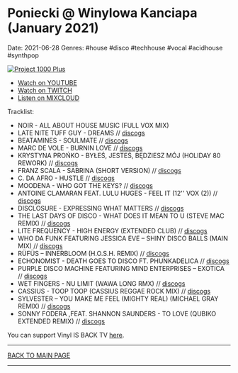 # Poniecki @ Winylowa Kanciapa (January 2021)

Date: 2021-06-28
Genres: #house #disco #techhouse #vocal #acidhouse #synthpop

[![Project 1000 Plus](https://thumbnailer.mixcloud.com/unsafe/300x300/extaudio/8/5/0/c/19de-3f2c-42a2-ab50-fc6b5f8ff456)](https://www.youtube.com/watch?v=GvweekKmS3o)


* [Watch on YOUTUBE](https://www.youtube.com/watch?v=GvweekKmS3o)
* [Watch on TWITCH](https://www.twitch.tv/vinylisbacktv/video/1070473074)
* [Listen on MIXCLOUD](https://www.mixcloud.com/project1000plus/siwinski-winylowa-kanciapa-066/)

Tracklist:

* NOIR - ALL ABOUT HOUSE MUSIC (FULL VOX MIX)
* LATE NITE TUFF GUY - DREAMS // [discogs](https://www.discogs.com/LNTG-Tuff-Cut-08/release/7269257)
* BEATAMINES - SOULMATE // [discogs](https://www.discogs.com/Beatamines-In-Motion/release/4297770)
* MARC DE VOLE - BURNIN LOVE // [discogs](https://www.discogs.com/Various-When-Fire-Loves/release/5981955)
* KRYSTYNA PROŃKO - BYŁEŚ, JESTEŚ, BĘDZIESZ MÓJ (HOLIDAY 80 REWORK) // [discogs](https://www.discogs.com/Holiday-80-Various-The-Very-Holiday-80-Sampler/release/18484993)
* FRANZ SCALA - SABRINA (SHORT VERSION) // [discogs](https://www.discogs.com/Various-Feel-The-Drive/release/15884805)
* C. DA AFRO - HUSTLE // [discogs](https://www.discogs.com/C-Da-Afro-HUSTLE-/release/17273245)
* MOODENA - WHO GOT THE KEYS? // [discogs](https://www.discogs.com/Various-Tropical-Disco-Records-Volume-Twenty-One/release/19066327)
* ANTOINE CLAMARAN FEAT. LULU HUGES - FEEL IT (12'' VOX (2)) // [discogs](https://www.discogs.com/Antoine-Clamaran-Feel-It/release/306697)
* DISCLOSURE - EXPRESSING WHAT MATTERS // [discogs](https://www.discogs.com/Disclosure-Ecstasy/release/15694045)
* THE LAST DAYS OF DISCO - WHAT DOES IT MEAN TO U (STEVE MAC REMIX) // [discogs](https://www.discogs.com/The-Last-Days-Of-Disco-What-Does-It-Mean-To-U/release/1097060)
* LITE FREQUENCY - HIGH ENERGY (EXTENDED CLUB) // [discogs](https://www.discogs.com/Lite-Frequency-High-Energy/release/1887113)
* WHO DA FUNK FEATURING JESSICA EVE ‎– SHINY DISCO BALLS (MAIN MIX) // [discogs](https://www.discogs.com/Who-Da-Funk-Featuring-Jessica-Eve-Shiny-Disco-Balls/release/68011)
* RÜFÜS ‎– INNERBLOOM (H.O.S.H. REMIX) // [discogs](https://www.discogs.com/R%C3%BCf%C3%BCs-Innerbloom/release/16774746)
* ECHONOMIST - DEATH GOES TO DISCO FT. PHUNKADELICA // [discogs](https://www.discogs.com/Echonomist-Get-Closer-Ep/release/19285891)
* PURPLE DISCO MACHINE FEATURING MIND ENTERPRISES ‎– EXOTICA // [discogs](discogs.com/Purple-Disco-Machine-Featuring-Mind-Enterprises-Exotica/release/16263366)
* WET FINGERS - NU LIMIT (WAWA LONG RMX) // [discogs](https://www.discogs.com/DJ-Adamus-Mafia-Mike-Pres-Wet-Fingers-Hi-Fi-Superstar/release/772914)
* CASSIUS ‎- TOOP TOOP (CASSIUS REGGAE ROCK MIX) // [discogs](https://www.discogs.com/Cassius-Toop-Toop/release/733148)
* SYLVESTER ‎– YOU MAKE ME FEEL (MIGHTY REAL) (MICHAEL GRAY REMIX) // [discogs](https://www.discogs.com/Sylvester-You-Make-Me-Feel-Mighty-Real/release/13833175)
* SONNY FODERA ,FEAT. SHANNON SAUNDERS - TO LOVE (QUBIKO EXTENDED REMIX) // [discogs](https://www.discogs.com/Various-Sampler-EP-2/release/12885010)

You can support Vinyl IS BACK TV [here](https://www.paymedia.pl/vinylisback).


----

[BACK TO MAIN PAGE](./README.md)

----